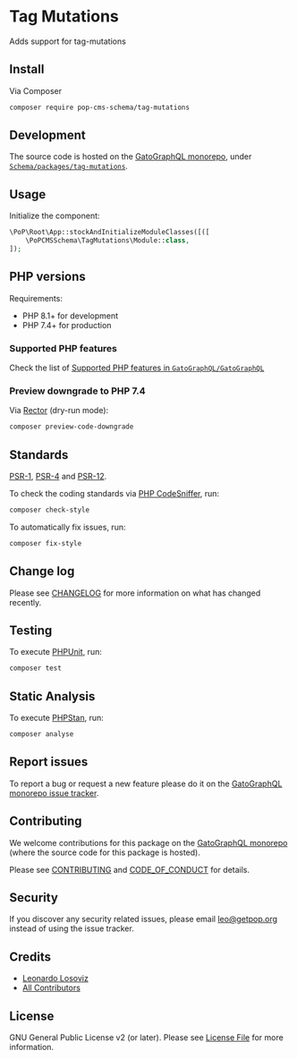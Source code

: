# Tag Mutations

<!--
[![Build Status][ico-travis]][link-travis]
[![Quality Score][ico-code-quality]][link-code-quality]
[![Software License][ico-license]](LICENSE.md)
[![Latest Version on Packagist][ico-version]][link-packagist]
[![Coverage Status][ico-scrutinizer]][link-scrutinizer]
[![Total Downloads][ico-downloads]][link-downloads]
-->

Adds support for tag-mutations

## Install

Via Composer

``` bash
composer require pop-cms-schema/tag-mutations
```

## Development

The source code is hosted on the [GatoGraphQL monorepo](https://github.com/GatoGraphQL/GatoGraphQL), under [`Schema/packages/tag-mutations`](https://github.com/GatoGraphQL/GatoGraphQL/tree/master/layers/Schema/packages/tag-mutations).

## Usage

Initialize the component:

``` php
\PoP\Root\App::stockAndInitializeModuleClasses([([
    \PoPCMSSchema\TagMutations\Module::class,
]);
```

## PHP versions

Requirements:

- PHP 8.1+ for development
- PHP 7.4+ for production

### Supported PHP features

Check the list of [Supported PHP features in `GatoGraphQL/GatoGraphQL`](https://github.com/GatoGraphQL/GatoGraphQL/blob/master/docs/supported-php-features.md)

### Preview downgrade to PHP 7.4

Via [Rector](https://github.com/rectorphp/rector) (dry-run mode):

```bash
composer preview-code-downgrade
```

## Standards

[PSR-1](https://www.php-fig.org/psr/psr-1), [PSR-4](https://www.php-fig.org/psr/psr-4) and [PSR-12](https://www.php-fig.org/psr/psr-12).

To check the coding standards via [PHP CodeSniffer](https://github.com/squizlabs/PHP_CodeSniffer), run:

``` bash
composer check-style
```

To automatically fix issues, run:

``` bash
composer fix-style
```

## Change log

Please see [CHANGELOG](CHANGELOG.md) for more information on what has changed recently.

## Testing

To execute [PHPUnit](https://phpunit.de/), run:

``` bash
composer test
```

## Static Analysis

To execute [PHPStan](https://github.com/phpstan/phpstan), run:

``` bash
composer analyse
```

## Report issues

To report a bug or request a new feature please do it on the [GatoGraphQL monorepo issue tracker](https://github.com/GatoGraphQL/GatoGraphQL/issues).

## Contributing

We welcome contributions for this package on the [GatoGraphQL monorepo](https://github.com/GatoGraphQL/GatoGraphQL) (where the source code for this package is hosted).

Please see [CONTRIBUTING](CONTRIBUTING.md) and [CODE_OF_CONDUCT](CODE_OF_CONDUCT.md) for details.

## Security

If you discover any security related issues, please email leo@getpop.org instead of using the issue tracker.

## Credits

- [Leonardo Losoviz][link-author]
- [All Contributors][link-contributors]

## License

GNU General Public License v2 (or later). Please see [License File](LICENSE.md) for more information.

[ico-version]: https://img.shields.io/packagist/v/pop-cms-schema/tag-mutations.svg?style=flat-square
[ico-license]: https://img.shields.io/badge/license-GPLv2-brightgreen.svg?style=flat-square
[ico-travis]: https://img.shields.io/travis/pop-cms-schema/tag-mutations/master.svg?style=flat-square
[ico-scrutinizer]: https://img.shields.io/scrutinizer/coverage/g/pop-cms-schema/tag-mutations.svg?style=flat-square
[ico-code-quality]: https://img.shields.io/scrutinizer/g/pop-cms-schema/tag-mutations.svg?style=flat-square
[ico-downloads]: https://img.shields.io/packagist/dt/pop-cms-schema/tag-mutations.svg?style=flat-square

[link-packagist]: https://packagist.org/packages/pop-cms-schema/tag-mutations
[link-travis]: https://travis-ci.org/pop-cms-schema/tag-mutations
[link-scrutinizer]: https://scrutinizer-ci.com/g/pop-cms-schema/tag-mutations/code-structure
[link-code-quality]: https://scrutinizer-ci.com/g/pop-cms-schema/tag-mutations
[link-downloads]: https://packagist.org/packages/pop-cms-schema/tag-mutations
[link-author]: https://github.com/leoloso
[link-contributors]: ../../../../../../contributors

